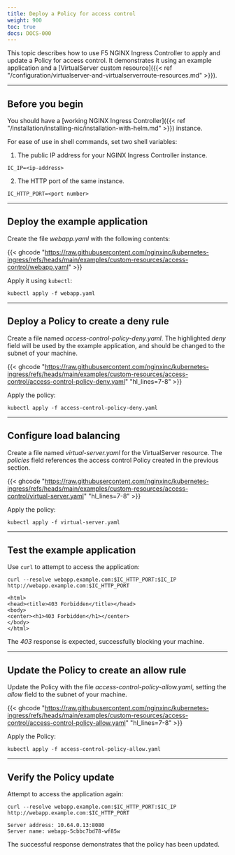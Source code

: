 ```yaml
---
title: Deploy a Policy for access control
weight: 900
toc: true
docs: DOCS-000
---
```


This topic describes how to use F5 NGINX Ingress Controller to apply and update a Policy for access control. It demonstrates it using an example application and a [VirtualServer custom resource]({{< ref "/configuration/virtualserver-and-virtualserverroute-resources.md" >}}).

---

## Before you begin

You should have a [working NGINX Ingress Controller]({{< ref "/installation/installing-nic/installation-with-helm.md" >}}) instance.

For ease of use in shell commands, set two shell variables:

1. The public IP address for your NGINX Ingress Controller instance.

```shell
IC_IP=<ip-address>
```

2. The HTTP port of the same instance.

```shell
IC_HTTP_PORT=<port number>
```

---

## Deploy the example application

Create the file _webapp.yaml_ with the following contents:

{{< ghcode "https://raw.githubusercontent.com/nginxinc/kubernetes-ingress/refs/heads/main/examples/custom-resources/access-control/webapp.yaml" >}}

Apply it using `kubectl`:

```shell
kubectl apply -f webapp.yaml
```

---

## Deploy a Policy to create a deny rule

Create a file named _access-control-policy-deny.yaml_. The highlighted _deny_ field will be used by the example application, and should be changed to the subnet of your machine.

{{< ghcode "https://raw.githubusercontent.com/nginxinc/kubernetes-ingress/refs/heads/main/examples/custom-resources/access-control/access-control-policy-deny.yaml" "hl_lines=7-8" >}}

Apply the policy:

```shell
kubectl apply -f access-control-policy-deny.yaml
```

---

## Configure load balancing

Create a file named _virtual-server.yaml_ for the VirtualServer resource. The _policies_ field references the access control Policy created in the previous section.

{{< ghcode "https://raw.githubusercontent.com/nginxinc/kubernetes-ingress/refs/heads/main/examples/custom-resources/access-control/virtual-server.yaml" "hl_lines=7-8" >}}

Apply the policy:

```shell
kubectl apply -f virtual-server.yaml
```

---

## Test the example application

Use `curl` to attempt to access the application:

```shell
curl --resolve webapp.example.com:$IC_HTTP_PORT:$IC_IP http://webapp.example.com:$IC_HTTP_PORT
```
```text
<html>
<head><title>403 Forbidden</title></head>
<body>
<center><h1>403 Forbidden</h1></center>
</body>
</html>
```

The *403* response is expected, successfully blocking your machine.

---

## Update the Policy to create an allow rule

Update the Policy with the file _access-control-policy-allow.yaml_, setting the _allow_ field to the subnet of your machine.

{{< ghcode "https://raw.githubusercontent.com/nginxinc/kubernetes-ingress/refs/heads/main/examples/custom-resources/access-control/access-control-policy-allow.yaml" "hl_lines=7-8" >}}

Apply the Policy:

```shell
kubectl apply -f access-control-policy-allow.yaml
```

----

## Verify the Policy update

Attempt to access the application again:

```shell
curl --resolve webapp.example.com:$IC_HTTP_PORT:$IC_IP http://webapp.example.com:$IC_HTTP_PORT
```
```text
Server address: 10.64.0.13:8080
Server name: webapp-5cbbc7bd78-wf85w
```

The successful response demonstrates that the policy has been updated.
